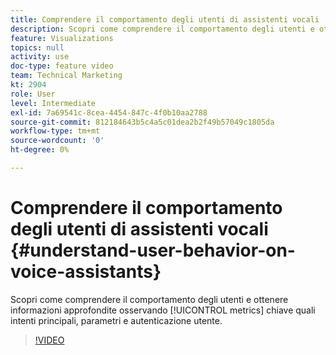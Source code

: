 ```yaml
---
title: Comprendere il comportamento degli utenti di assistenti vocali
description: Scopri come comprendere il comportamento degli utenti e ottenere informazioni approfondite osservando metriche chiave come intenti principali, parametri e autenticazione degli utenti.
feature: Visualizations
topics: null
activity: use
doc-type: feature video
team: Technical Marketing
kt: 2904
role: User
level: Intermediate
exl-id: 7a69541c-8cea-4454-847c-4f0b10aa2788
source-git-commit: 812184643b5c4a5c01dea2b2f49b57049c1805da
workflow-type: tm+mt
source-wordcount: '0'
ht-degree: 0%

---
```


# Comprendere il comportamento degli utenti di assistenti vocali {#understand-user-behavior-on-voice-assistants}

Scopri come comprendere il comportamento degli utenti e ottenere informazioni approfondite osservando [!UICONTROL metrics] chiave quali intenti principali, parametri e autenticazione utente.

>[!VIDEO](https://video.tv.adobe.com/v/328546/?quality=12&learn=on&captions=ita)
